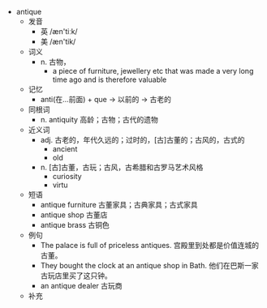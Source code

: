 - antique
  - 发音
    - 英 /æn'tiːk/
    - 美 /æn'tik/
  - 词义
    - n. 古物，
      - a piece of furniture, jewellery etc that was made a very long time ago and is therefore valuable
  - 记忆
    - anti(在…前面) + que → 以前的 → 古老的
  - 同根词
    - n. antiquity 高龄；古物；古代的遗物
  - 近义词
    - adj. 古老的，年代久远的；过时的，[古]古董的；古风的，古式的
      - ancient
      - old
    - n. [古]古董，古玩；古风，古希腊和古罗马艺术风格
      - curiosity
      - virtu
  - 短语
    - antique furniture 古董家具；古典家具；古式家具
    - antique shop 古董店
    - antique brass 古铜色
  - 例句
    - The palace is full of priceless antiques. 宫殿里到处都是价值连城的古董。
    - They bought the clock at an antique shop in Bath. 他们在巴斯一家古玩店里买了这只钟。
    - an antique dealer 古玩商
  - 补充